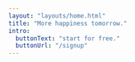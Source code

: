 ```yaml
---
layout: "layouts/home.html"
title: "More happiness tomorrow."
intro:
  buttonText: "start for free."
  buttonUrl: "/signup"
---
```

